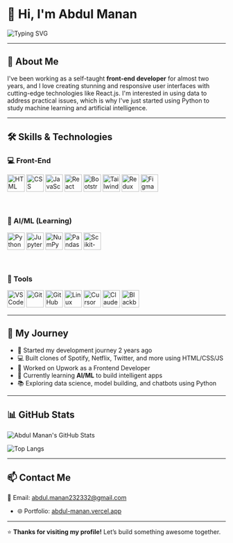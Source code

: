 # 👋 Hi, I'm Abdul Manan

![Typing SVG](https://readme-typing-svg.demolab.com?font=Fira+Code&pause=1000&color=FFFFFF&width=600&lines=Front-End+Developer+%7C+React+Specialist;Currently+Learning+AI+%26+ML;)

---

## 🚀 About Me

I've been working as a self-taught **front-end developer** for almost two years, and I love creating stunning and responsive user interfaces with cutting-edge technologies like React.js.
I'm interested in using data to address practical issues, which is why I've just started using Python to study machine learning and artificial intelligence.

---

## 🛠️ Skills & Technologies

### 💻 Front-End  
<p>
  <img src="https://cdn.jsdelivr.net/gh/devicons/devicon/icons/html5/html5-original.svg" width="40" alt="HTML" />
  <img src="https://cdn.jsdelivr.net/gh/devicons/devicon/icons/css3/css3-original.svg" width="40" alt="CSS" />
  <img src="https://cdn.jsdelivr.net/gh/devicons/devicon/icons/javascript/javascript-original.svg" width="40" alt="JavaScript" />
  <img src="https://cdn.jsdelivr.net/gh/devicons/devicon/icons/react/react-original.svg" width="40" alt="React" />
  <img src="https://cdn.jsdelivr.net/gh/devicons/devicon/icons/bootstrap/bootstrap-original.svg" width="40" alt="Bootstrap" />
  <img src="https://img.icons8.com/?size=256&id=4PiNHtUJVbLs&format=png" width="40" alt="Tailwind CSS" />
  <img src="https://cdn.jsdelivr.net/gh/devicons/devicon/icons/redux/redux-original.svg" width="40" alt="Redux" />
  <img src="https://cdn.jsdelivr.net/gh/devicons/devicon/icons/figma/figma-original.svg" width="40" alt="Figma" />
</p>

<br/>

### 🤖 AI/ML (Learning)  
<p>
  <img src="https://cdn.jsdelivr.net/gh/devicons/devicon/icons/python/python-original.svg" width="40" alt="Python" />
  <img src="https://cdn.jsdelivr.net/gh/devicons/devicon/icons/jupyter/jupyter-original.svg" width="40" alt="Jupyter" />
  <img src="https://cdn.jsdelivr.net/gh/devicons/devicon/icons/numpy/numpy-original.svg" width="40" alt="NumPy" />
  <img src="https://cdn.jsdelivr.net/gh/devicons/devicon/icons/pandas/pandas-original.svg" width="40" alt="Pandas" />
  <img src="https://icon.icepanel.io/Technology/svg/scikit-learn.svg" width="40" alt="Scikit-learn" />
</p>

<br/>

### 🧰 Tools  
<p>
  <img src="https://cdn.jsdelivr.net/gh/devicons/devicon/icons/vscode/vscode-original.svg" width="40" alt="VS Code" />
  <img src="https://cdn.jsdelivr.net/gh/devicons/devicon/icons/git/git-original.svg" width="40" alt="Git" />
  <img src="https://img.icons8.com/?size=256&id=LoL4bFzqmAa0&format=png" width="40" alt="GitHub" />
  <img src="https://cdn.jsdelivr.net/gh/devicons/devicon/icons/linux/linux-original.svg" width="40" alt="Linux" />
  <img src="https://img.icons8.com/?size=256&id=DiGZkjCzyZXn&format=png" width="40" alt="Cursor Ai" />
  <img src="https://uxwing.com/wp-content/themes/uxwing/download/brands-and-social-media/claude-ai-icon.png" width="40" alt="Claude Ai" />
  <img src="https://img.icons8.com/?size=256&id=Uc932Kf1WRYu&format=png" width="40" alt="Blackbox Ai" />
</p>

---

## 🌱 My Journey

- 🚀 Started my development journey 2 years ago  
- 💻 Built clones of Spotify, Netflix, Twitter, and more using HTML/CSS/JS  
- 🔧 Worked on Upwork as a Frontend Developer 
- 🧠 Currently learning **AI/ML** to build intelligent apps  
- 📚 Exploring data science, model building, and chatbots using Python  

---

## 📊 GitHub Stats

![Abdul Manan's GitHub Stats](https://github-readme-stats.vercel.app/api?username=AbdulManan30&show_icons=true&theme=tokyonight)

![Top Langs](https://github-readme-stats.vercel.app/api/top-langs/?username=AbdulManan30&layout=compact&theme=tokyonight)

---

## 📫 Contact Me

📧 Email: [abdul.manan232332@gmail.com](mailto:abdul.manan232332@gmail.com)  
- 🌐 Portfolio: [abdul-manan.vercel.app](https://abdul-manan.vercel.app)


---

⭐ **Thanks for visiting my profile!** Let’s build something awesome together.
